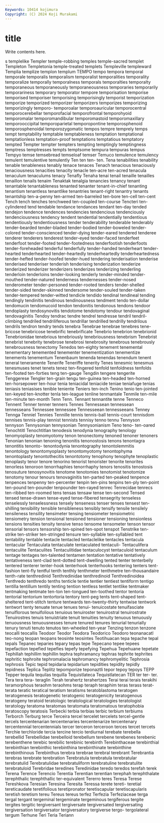 ```yaml
---
Keywords: 10414 kojimura
Copyright: (C) 2024 Koji Murakami
---
```


# title

Write contents here.



s templelike Templer temple-robbing temples temple-sacred templet
Templeton Templetonia temple-treated templets Templeville templeward Templia templize templon templum
TEMPO tempo tempora temporal temporale temporalis temporalism temporalist temporalities temporality
temporalize temporally temporalness temporals temporalties temporalty temporaneous temporaneously temporaneousness temporaries
temporarily temporariness temporary temporator tempore temporisation temporise temporised temporiser temporising
temporisingly temporist temporization temporize temporized temporizer temporizers temporizes temporizing temporizingly
temporo- temporoalar temporoauricular temporocentral temporocerebellar temporofacial temporofrontal temporohyoid temporomalar temporomandibular
temporomastoid temporomaxillary temporooccipital temporoparietal temporopontine temporosphenoid temporosphenoidal temporozygomatic tempos tempre
temprely temps tempt temptability temptable temptableness temptation temptational temptationless temptation-proof
temptations temptatious temptatory tempted Tempter tempter tempters tempting temptingly temptingness
temptress temptresses tempts temptsome tempura tempuras tempus Tempyo temse temsebread
temseloaf temser Temuco temulence temulency temulent temulentive temulently Ten ten
ten- ten. Tena tenabilities tenability tenable tenableness tenably tenace tenaces
Tenach tenacious tenaciously tenaciousness tenacities tenacity tenacle ten-acre ten-acred tenacula
tenaculum tenaculums tenacy Tenafly Tenaha tenai tenail tenaille tenailles tenaillon
tenails tenaim Tenaktak tenalgia tenancies tenancy tenant tenantable tenantableness tenanted
tenanter tenant-in-chief tenanting tenantism tenantless tenantlike tenantries tenant-right tenantry tenants
tenantship ten-a-penny ten-armed ten-barreled ten-bore ten-cell ten-cent Tench tench tenches
tenchweed ten-coupled ten-course Tencteri ten-cylindered tend tendable tendance tendances tendant
ten-day tended tendejon tendence tendences tendencies tendencious tendenciously tendenciousness tendency
tendent tendential tendentially tendentious tendentiously tendentiousness tender tenderability tenderable tenderably
tender-bearded tender-bladed tender-bodied tender-boweled tender-colored tender-conscienced tender-dying tender-eared tendered tenderee
tenderer tenderers tenderest tender-eyed tender-faced tenderfeet tenderfoot tender-footed tender-footedness tenderfootish
tenderfoots tender-foreheaded tenderful tenderfully tender-handed tenderheart tender-hearted tenderhearted tender-heartedly tenderheartedly
tenderheartedness tender-hefted tender-hoofed tender-hued tendering tenderisation tenderise tenderised tenderiser tenderish
tenderising tenderization tenderize tenderized tenderizer tenderizers tenderizes tenderizing tenderling tenderloin
tenderloins tender-looking tenderly tender-minded tender-mouthed tender-natured tenderness tendernesses tender-nosed tenderometer
tender-personed tender-rooted tenders tender-shelled tender-sided tender-skinned tendersome tender-souled tender-taken tender-tempered
tender-witted tendicle tendido tendinal tendineal tending tendingly tendinitis tendinous tendinousness
tendment tendo ten-dollar tendomucin tendomucoid tendon tendonitis tendonous tendons tendoor
tendoplasty tendosynovitis tendotome tendotomy tendour tendovaginal tendovaginitis Tendoy tendrac tendre
tendrel tendresse tendril tendril-climbing tendriled tendriliferous tendrillar tendrilled tendrilly tendrilous
tendrils tendron tendry tends tenebra Tenebrae tenebrae tenebres tene-bricose tenebricose
tenebrific tenebrificate Tenebrio tenebrion tenebrionid Tenebrionidae tenebrious tenebriously tenebriousness tenebrism
Tenebrist tenebrist tenebrity tenebrose tenebrosi tenebrosity tenebrous tenebrously tenebrousness tenectomy
Tenedos ten-eighty tenement tenemental tenementary tenemented tenementer tenementization tenementize tenements
tenementum Tenenbaum tenenda tenendas tenendum tenent teneral teneramente Tenerife Teneriffe
tenerity Tenes tenesmic tenesmus tenesmuses tenet tenets tenez ten-fingered tenfold
tenfoldness tenfolds ten-footed ten-forties teng ten-gauge Tengdin tengere tengerite Tenggerese
Tengler ten-grain tengu ten-guinea ten-headed ten-horned ten-horsepower ten-hour tenia teniacidal
teniacide teniae teniafuge tenias teniasis teniasises tenible teniente Teniers ten-inch
Tenino tenio ten-jointed ten-keyed ten-knotter tenla ten-league tenline tenmantale Tenmile
ten-mile ten-minute ten-month Tenn Tenn. Tennant tennantite tenne Tenneco Tennent
Tenner tenner tenners Tennes Tennessean tennessean tennesseans Tennessee tennessee Tennesseean
tennesseeans Tenney Tennga Tenniel Tennies Tennille tennis tennis-ball tennis-court tennisdom
tennises tennis-play tennist tennists tennisy tenno tennu Tennyson tennyson Tennysonian
tennysonian Tennysonianism Teno teno- ten-oared Tenochtitl Tenochtitlan tenodesis tenodynia tenography
tenology tenomyoplasty tenomyotomy tenon tenonectomy tenoned tenoner tenoners Tenonian tenonian
tenoning tenonitis tenonostosis tenons tenontagra tenontitis tenonto- tenontodynia tenontography tenontolemmitis
tenontology tenontomyoplasty tenontomyotomy tenontophyma tenontoplasty tenontothecitis tenontotomy tenophony tenophyte tenoplastic
tenoplasty tenor tenore tenorino tenorist tenorister tenorite tenorites tenorless tenoroon
tenorrhaphies tenorrhaphy tenors tenositis tenostosis tenosuture tenosynovitis tenotome tenotomies tenotomist
tenotomize tenotomy tenour tenours tenovaginitis ten-parted ten-peaked tenpence tenpences tenpenny
ten-percenter tenpin ten-pins tenpins ten-ply ten-point ten-pound ten-pounder tenpounder ten-rayed
tenrec Tenrecidae tenrecs ten-ribbed ten-roomed tens tensas tensaw tense ten-second
Tensed tensed tense-drawn tense-eyed tense-fibered tensegrity tenseless tenselessly tenselessness tensely
tenseness tenser tenses tensest ten-shilling tensibility tensible tensibleness tensibly tensify
tensile tensilely tensileness tensility tensimeter tensing tensiometer tensiometric tensiometry tension
tensional tensioned tensioner tensioning tensionless tensions tensities tensity tensive tenso
tensome tensometer tenson tensor tensorial tensors tensorship ten-spined ten-spot tenspot
Tenstrike ten-strike ten-striker ten-stringed tensure ten-syllable ten-syllabled tent tentability tentable
tentacle tentacled tentaclelike tentacles tentacula tentacular Tentaculata tentaculate tentaculated tentaculi-
Tentaculifera tentaculite Tentaculites Tentaculitidae tentaculocyst tentaculoid tentaculum tentage tentages ten-talented
tentamen tentation tentative tentatively tentativeness tent-clad tent-dotted tent-dwelling tented tenter
tenterbelly tentered tenterer tenter-hook tenterhook tenterhooks tentering tenters tent-fashion tent-fly
tentful tenth tenthly tenthmeter tenthmetre ten-thousandaire tenth-rate tenthredinid Tenthredinidae tenthredinoid
Tenthredinoidea Tenthredo tenthredo tenths tenticle tentie tentier tentiest tentiform tentigo
tentilla tentillum tentily tenting tention tentless tentlet tentlike tentmaker tentmaking
tentmate ten-ton ten-tongued ten-toothed tentor tentoria tentorial tentorium tentortoria tentory
tent-peg tents tent-shaped tent-sheltered tent-stitch tenture tentwards ten-twenty-thirty tentwise tentwork
tentwort tenty tenuate tenue tenues tenui- tenuicostate tenuifasciate tenuiflorous tenuifolious
tenuious tenuiroster tenuirostral tenuirostrate Tenuirostres tenuis tenuistriate tenuit tenuities tenuity
tenuous tenuously tenuousness tenuousnesses tenure tenured tenures tenurial tenurially tenury
tenuti tenuto tenutos ten-wheeled ten-year Tenzing tenzon tenzone teocalli teocallis
Teodoor Teodor Teodora Teodorico Teodoro teonanacatl teo-nong teopan teopans teosinte
teosintes Teotihuacan tepa tepache tepal tepals Tepanec teparies tepary tepas
tepe Tepecano tepee tepees tepefaction tepefied tepefies tepefy tepefying Tepehua
Tepehuane tepetate Tephillah tephillim tephillin tephra tephramancy tephras tephrite tephrites
tephritic tephroite tephromalacia tephromancy tephromyelitic Tephrosia tephrosis Tepic tepid tepidaria
tepidarium tepidities tepidity tepidly tepidness Teplica Teplitz tepomporize teponaztli tepor
tepoy tepoys TEPP Tepper tequila tequilas tequilla Tequistlateca Tequistlatecan TER
ter ter- ter. Tera tera tera- teraglin Terah terahertz terahertzes
Terai terai terais terakihi teramorphous teraohm teraohms terap teraph teraphim
teras terass terat- terata teratic teratical teratism teratisms teratoblastoma teratogen
teratogenesis teratogenetic teratogenic teratogenicity teratogenous teratogeny teratoid teratologic teratological teratologies
teratologist teratology teratoma teratomas teratomata teratomatous teratophobia teratoscopy teratosis Terbecki
terbia terbias terbic terbium terbiums Terborch Terburg terce Terceira tercel
tercelet tercelets tercel-gentle tercels tercentenarian tercentenaries tercentenarize tercentenary tercentennial tercentennials
tercer terceron terceroon terces tercet tercets Terchie terchloride tercia tercine
tercio terdiurnal terebate terebella terebellid Terebellidae terebelloid terebellum terebene terebenes
terebenic terebenthene terebic terebilic terebinic terebinth Terebinthaceae terebinthial terebinthian terebinthic
terebinthina terebinthinate terebinthine terebinthinous Terebinthus terebra terebrae terebral terebrant Terebrantia
terebras terebrate terebration Terebratula terebratula terebratular terebratulid Terebratulidae terebratuliform terebratuline
terebratulite terebratuloid Terebridae teredines Teredinidae teredo teredos terefah terek Terena
Terence Terencio Terentia Terentian terentian terephah terephthalate terephthalic terephthallic ter-equivalent
Tererro teres Teresa Terese Tereshkova Teresian Teresina Teresita Teressa terete
tereti- teretial tereticaudate teretifolious teretipronator teretiscapular teretiscapularis teretish teretism tereu
Tereus tereus terfez Terfezia Terfeziaceae terga tergal tergant tergeminal tergeminate
tergeminous tergiferous tergite tergites tergitic tergiversant tergiversate tergiversated tergiversating tergiversation
tergiversator tergiversatory tergiverse tergo- tergolateral tergum Terhune Teri Teria Teriann
